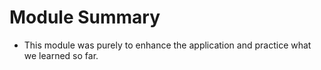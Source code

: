 # Module Summary

- This module was purely to enhance the application and practice what we learned so far.
